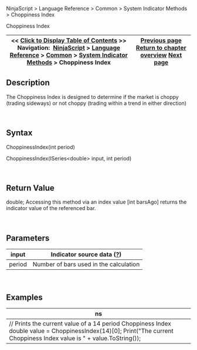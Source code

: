 ﻿


NinjaScript \> Language Reference \> Common \> System Indicator Methods \> Choppiness Index






















Choppiness Index







| \<\< [Click to Display Table of Contents](choppiness_index.md) \>\> **Navigation:**     [NinjaScript](ninjascript-1.md) \> [Language Reference](language_reference_wip-1.md) \> [Common](common-1.md) \> [System Indicator Methods](indicators-1.md) \> Choppiness Index | [Previous page](chande_momentum_oscillator_cmo-1.md) [Return to chapter overview](indicators-1.md) [Next page](commitment-of-traders-(cot)-1.md) |
| --- | --- |











## Description


The Choppiness Index is designed to determine if the market is choppy (trading sideways) or not choppy (trading within a trend in either direction)


 


## Syntax


ChoppinessIndex(int period)


ChoppinessIndex(ISeries\<double\> input, int period)


 


## Return Value


double; Accessing this method via an index value \[int barsAgo] returns the indicator value of the referenced bar.


 


## Parameters




| input | Indicator source data ([?](valid_input_data_for_indicator-1.md)) |
| --- | --- |
| period | Number of bars used in the calculation |



 


## 


## Examples




| ns |
| --- |
| // Prints the current value of a 14 period Choppiness Index double value \= ChoppinessIndex(14)\[0]; Print("The current Choppiness Index value is " \+ value.ToString()); |









